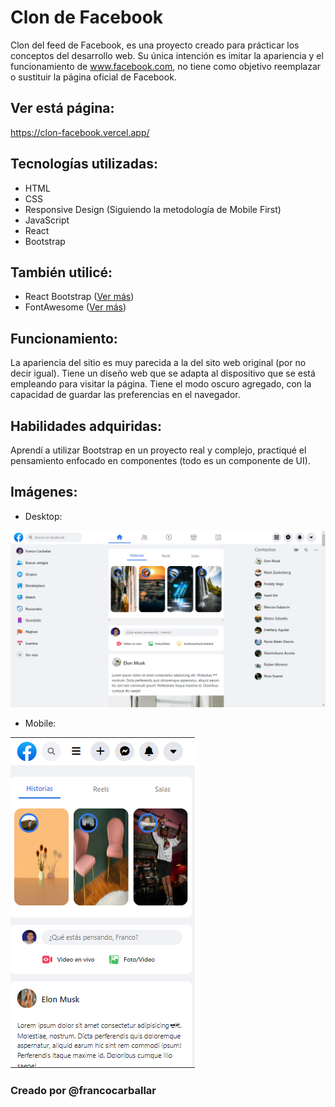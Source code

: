 # Clon de Facebook

Clon del feed de Facebook, es una proyecto creado para prácticar los conceptos del desarrollo web. Su única intención es imitar la apariencia y el funcionamiento de www.facebook.com, no tiene como objetivo reemplazar o sustituir la página oficial de Facebook.

## Ver está página:

https://clon-facebook.vercel.app/

## Tecnologías utilizadas:

- HTML
- CSS
- Responsive Design (Siguiendo la metodología de Mobile First)
- JavaScript
- React
- Bootstrap

## También utilicé:

- React Bootstrap ([Ver más](https://react-bootstrap.github.io/))
- FontAwesome ([Ver más](https://fontawesome.com))

## Funcionamiento:

La apariencia del sitio es muy parecida a la del sito web original (por no decir igual). Tiene un diseño web que se adapta al dispositivo que se está empleando para visitar la página. Tiene el modo oscuro agregado, con la capacidad de guardar las preferencias en el navegador.

## Habilidades adquiridas:

Aprendí a utilizar Bootstrap en un proyecto real y complejo, practiqué el pensamiento enfocado en componentes (todo es un componente de UI).

## Imágenes:

- Desktop:

![Facebook Desktop](./public/media/screenshots/Facebook-Desktop.png)

- Mobile:

![Facebook Mobile](./public/media/screenshots/Facebook-Mobile.png)

### Creado por @francocarballar

